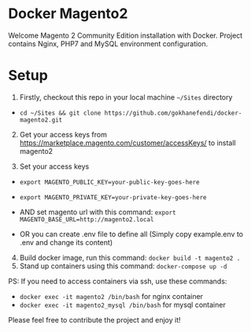 # Docker Magento2
Welcome Magento 2 Community Edition installation with Docker.
Project contains Nginx, PHP7 and MySQL environment configuration.

# Setup

1) Firstly, checkout this repo in your local machine `~/Sites` directory
  - `cd ~/Sites && git clone https://github.com/gokhanefendi/docker-magento2.git`

2) Get your access keys from https://marketplace.magento.com/customer/accessKeys/ to install magento2

3) Set your access keys
  - `export MAGENTO_PUBLIC_KEY=your-public-key-goes-here`
  - `export MAGENTO_PRIVATE_KEY=your-private-key-goes-here`
  - AND set magento url with this command: `export MAGENTO_BASE_URL=http://magento2.local`

  - OR you can create .env file to define all (Simply copy example.env to .env and change its content)

4) Build docker image, run this command: `docker build -t magento2 .`
5) Stand up containers using this command: `docker-compose up -d`

PS: If you need to access containers via ssh, use these commands: 
  - `docker exec -it magento2 /bin/bash` for nginx container
  - `docker exec -it magento2_mysql /bin/bash` for mysql container
  
Please feel free to contribute the project and enjoy it!
